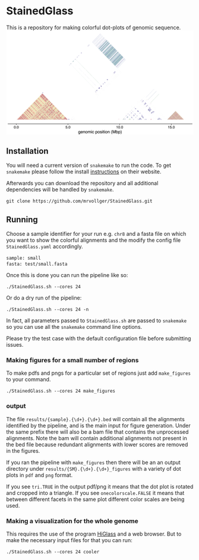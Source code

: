 # StainedGlass

This is a repository for making colorful dot-plots of genomic sequence.
![](test/chr13_p_arm.png "chr13 P arm")


## Installation 

You will need a current version of `snakemake` to run the code. To get `snakemake` please follow the install [instructions](https://snakemake.readthedocs.io/en/stable/getting_started/installation.html) on their website.

Afterwards you can download the repository and all additional dependencies will be handled by `snakemake`.
```
git clone https://github.com/mrvollger/StainedGlass.git
```

## Running
Choose a sample identifier for your run e.g. `chr8` and a fasta file on which you want to show the colorful alignments and the modify the config file `StainedGlass.yaml` accordingly.
```
sample: small
fasta: test/small.fasta
```

Once this is done you can run the pipeline like so:
```
./StainedGlass.sh --cores 24 
```
Or do a dry run of the pipeline:
```
./StainedGlass.sh --cores 24 -n
```
In fact, all parameters passed to `StainedGlass.sh` are passed to `snakemake` so you can use all the `snakemake` command line options.

Please try the test case with the default configuration file before submitting issues.

### Making figures for a small number of regions
To make pdfs and pngs for a particular set of regions just add `make_figures` to your command.
```
./StainedGlass.sh --cores 24 make_figures
```

### output
The file `results/{sample}.{\d+}.{\d+}.bed` will contain all the alignments identified by the pipeline, and is the main input for figure generation. Under the same prefix there will also be a bam file that contains the unprocessed alignments. Note the bam will contain additional alignments not present in the bed file because redundant alignments with lower scores are removed in the figures.

If you ran the pipeline with `make_figures` then there will be an an output directory under `results/{SM}.{\d+}.{\d+}_figures` with a variety of dot plots in `pdf` and `png` format. 

If you see `tri.TRUE` in the output pdf/png it means that the dot plot is rotated and cropped into a triangle. If you see `onecolorscale.FALSE` it means that between different facets in the same plot different color scales are being used. 


### Making a visualization for the whole genome
This requires the use of the program [HiGlass](https://higlass.io/) and a web browser. But to make the necessary input files for that you can run:
```
./StainedGlass.sh --cores 24 cooler
```
